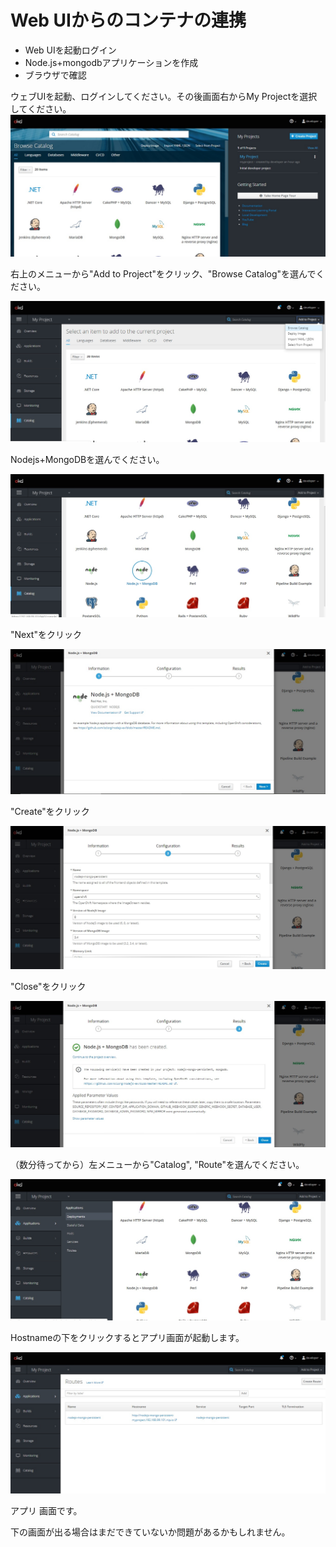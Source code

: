 # Web UIからのコンテナの連携

- Web UIを起動ログイン
- Node.js+mongodbアプリケーションを作成
- ブラウザで確認

ウェブUIを起動、ログインしてください。その後画面右からMy Projectを選択してください。
![OpenShift1](https://github.com/osonoi/minishift/blob/master/image/1.jpg "1")

右上のメニューから"Add to Project"をクリック、"Browse Catalog"を選んでください。

![OpenShift2](https://github.com/osonoi/minishift/blob/master/image/2.jpg "2")

Nodejs+MongoDBを選んでください。

![OpenShift3](https://github.com/osonoi/minishift/blob/master/image/3.jpg "3")

"Next"をクリック

![OpenShift4](https://github.com/osonoi/minishift/blob/master/image/4.jpg "4")

"Create"をクリック

![OpenShift5](https://github.com/osonoi/minishift/blob/master/image/5.jpg "5")
  
"Close"をクリック

![OpenShift6](https://github.com/osonoi/minishift/blob/master/image/6.jpg "6")

（数分待ってから）左メニューから"Catalog", "Route"を選んでください。

![OpenShift7](https://github.com/osonoi/minishift/blob/master/image/7.jpg "7")

Hostnameの下をクリックするとアプリ画面が起動します。

![OpenShift8](https://github.com/osonoi/minishift/blob/master/image/8.jpg "8")

アプリ    画面です。


下の画面が出る場合はまだできていないか問題があるかもしれません。

